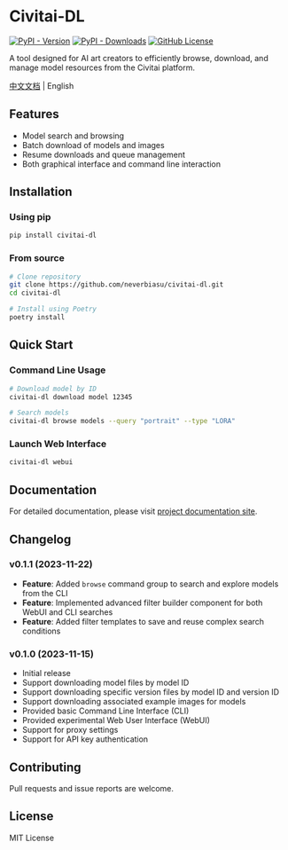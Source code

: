 # Civitai-DL

[![PyPI - Version](https://img.shields.io/pypi/v/civitai-dl.svg)](https://pypi.org/project/civitai-dl/)
[![PyPI - Downloads](https://img.shields.io/pypi/dm/civitai-dl.svg)](https://pypi.org/project/civitai-dl/)
[![GitHub License](https://img.shields.io/github/license/neverbiasu/civitai-dl.svg)](https://github.com/neverbiasu/civitai-dl/blob/main/LICENSE)

A tool designed for AI art creators to efficiently browse, download, and manage model resources from the Civitai platform.

[中文文档](README_CN.md) | English

## Features

- Model search and browsing
- Batch download of models and images
- Resume downloads and queue management
- Both graphical interface and command line interaction

## Installation

### Using pip

```bash
pip install civitai-dl
```

### From source

```bash
# Clone repository
git clone https://github.com/neverbiasu/civitai-dl.git
cd civitai-dl

# Install using Poetry
poetry install
```

## Quick Start

### Command Line Usage

```bash
# Download model by ID
civitai-dl download model 12345

# Search models
civitai-dl browse models --query "portrait" --type "LORA"
```

### Launch Web Interface

```bash
civitai-dl webui
```

## Documentation

For detailed documentation, please visit [project documentation site](https://github.com/neverbiasu/civitai-dl).

## Changelog

### v0.1.1 (2023-11-22)

- **Feature**: Added `browse` command group to search and explore models from the CLI
- **Feature**: Implemented advanced filter builder component for both WebUI and CLI searches
- **Feature**: Added filter templates to save and reuse complex search conditions

### v0.1.0 (2023-11-15)

- Initial release
- Support downloading model files by model ID
- Support downloading specific version files by model ID and version ID
- Support downloading associated example images for models
- Provided basic Command Line Interface (CLI)
- Provided experimental Web User Interface (WebUI)
- Support for proxy settings
- Support for API key authentication

## Contributing

Pull requests and issue reports are welcome.

## License

MIT License
